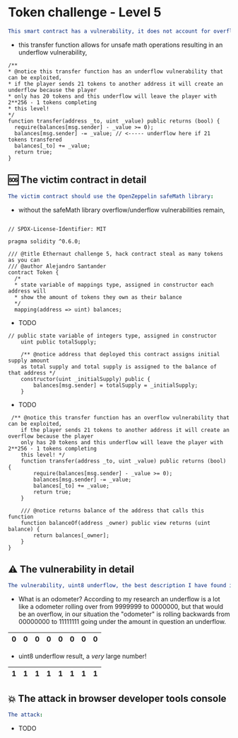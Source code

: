 # Token challenge - Level 5 

```yml
This smart contract has a vulnerability, it does not account for overflow and underflow leaving it vulnerable because:
```

- this transfer function allows for unsafe math operations resulting in an underflow vulnerability,

```Solidity
/** 
* @notice this transfer function has an underflow vulnerability that can be exploited, 
* if the player sends 21 tokens to another address it will create an underflow because the player
* only has 20 tokens and this underflow will leave the player with 2**256 - 1 tokens completing 
* this level! 
*/
function transfer(address _to, uint _value) public returns (bool) {
  require(balances[msg.sender] - _value >= 0);
  balances[msg.sender] -= _value; // <----- underflow here if 21 tokens transfered
  balances[_to] += _value;
  return true;
}
```

## 🆘 The victim contract in detail

```yml
The victim contract should use the OpenZeppelin safeMath library:
```
- without the safeMath library overflow/underflow vulnerabilities remain, 

```Solidity

// SPDX-License-Identifier: MIT

pragma solidity ^0.6.0;

/// @title Ethernaut challenge 5, hack contract steal as many tokens as you can 
/// @author Alejandro Santander
contract Token {
  /* 
  * state variable of mappings type, assigned in constructor each address will
  * show the amount of tokens they own as their balance 
  */
  mapping(address => uint) balances;
```

- TODO

```Solidity
// public state variable of integers type, assigned in constructor
    uint public totalSupply;

    /** @notice address that deployed this contract assigns initial supply amount
    as total supply and total supply is assigned to the balance of that address */
    constructor(uint _initialSupply) public {
        balances[msg.sender] = totalSupply = _initialSupply;
    }
 ```
 
 - TODO

```Solidity
 /** @notice this transfer function has an overflow vulnerability that can be exploited, 
    if the player sends 21 tokens to another address it will create an overflow because the player
    only has 20 tokens and this underflow will leave the player with 2**256 - 1 tokens completing 
    this level! */
    function transfer(address _to, uint _value) public returns (bool) {
        require(balances[msg.sender] - _value >= 0);
        balances[msg.sender] -= _value;
        balances[_to] += _value;
        return true;
    }

    /// @notice returns balance of the address that calls this function
    function balanceOf(address _owner) public view returns (uint balance) {
        return balances[_owner];
    }
}
```
## ⚠️ The vulnerability in detail

```yml
The vulnerability, uint8 underflow, the best description I have found is from the hint:
```

- What is an odometer? According to my research an underflow is a lot like a odometer rolling over from 9999999 to 0000000, but that would be an overflow, in our situation the "odometer" is rolling backwards from 00000000 to 11111111 going under the amount in question an underflow.

| 0 | 0 | 0 | 0| 0| 0 | 0 | 0 |
| :--: | :--: | :--: | :--: | :--: | :--: | :--: | :--: |


- uint8 underflow result, a *very* large number!

| 1 | 1 | 1 | 1 | 1 | 1 | 1 | 1 |
| :--: | :--: | :--: | :--: | :--: | :--: | :--: | :--: |


## 💥 The attack in browser developer tools console

```yml
The attack:
```

- TODO



